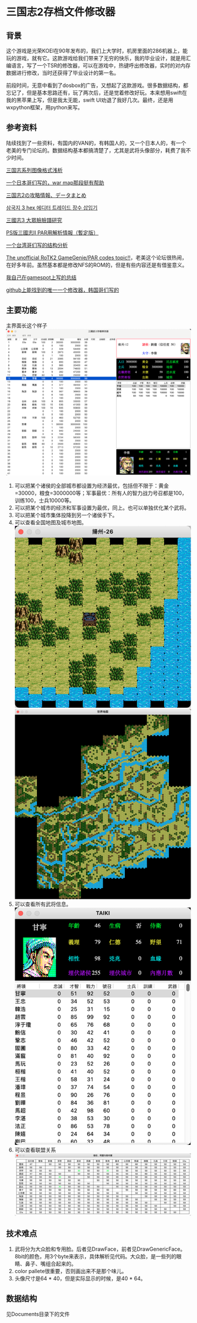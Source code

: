 # 三国志2存档文件修改器

## 背景

这个游戏是光荣KOEI在90年发布的，我们上大学时，机房里面的286机器上，能玩的游戏，就有它。这款游戏给我们带来了无穷的快乐，我的毕业设计，就是用汇编语言，写了一个TSR的修改器，可以在游戏中，热键呼出修改器，实时的对内存数据进行修改，当时还获得了毕业设计的第一名。

前段时间，无意中看到了dosbox的广告，又想起了这款游戏。很多数据结构，都忘记了，但是基本思路还有，玩了两次后，还是觉着修改好玩。本来想用swift在我的黑苹果上写，但是我太无能，swift UI劝退了我好几次。最终，还是用wxpython框架，用python来写。

## 参考资料

陆续找到了一些资料，有国内的VAN的，有韩国人的，又一个日本人的，有一个老美的专门论坛的。数据结构基本都搞清楚了，尤其是武将头像部分，耗费了我不少时间。

[三国志系列图像格式浅析](http://xycq.online/forum/redirect.php?tid=34607&goto=lastpost&highlight=)

[一个日本哥们写的，war map那段挺有帮助](https://geolog.mydns.jp/www.geocities.jp/aiharatomoya/san2/san2.htm)

[三国志2の攻略情報、データまとめ](https://cheatcodes.web.fc2.com/sangoku/san2/)

[삼국지 3 hex 에디터 트레이드 장수 삽입기](https://m.blog.naver.com/mokomoji/130096328361)

[三國志3 大眾臉臉譜研究](https://www.pttweb.cc/bbs/Koei/M.1359746890.A.910)

[PS版三國志II PAR用解析情報（暫定版）](https://geolog.mydns.jp/www.geocities.jp/aiharatomoya/san2/san2par.htm)

[一个台湾哥们写的结构分析](https://reganlu007.github.io/san2/)

[The unofficial RoTK2 GameGenie/PAR codes topic!!](https://gamefaqs.gamespot.com/boards/956391-romance-of-the-three-kingdoms-ii/70015768)，老美这个论坛很热闹，在好多年前。虽然基本都是修改NFS的ROM的，但是有些内容还是有借鉴意义。

[我自己在gamespot上写的总结](https://gamefaqs.gamespot.com/boards/956391-romance-of-the-three-kingdoms-ii/80060815)

[github上能找到的唯一一个修改器，韩国哥们写的](https://github.com/brokenpc00/RoTK2_Editor_React)

## 主要功能
主界面长这个样子
![主界面](https://github.com/JuQiang/RoTK2Editor_Python/blob/master/Demo/%E4%B8%BB%E7%95%8C%E9%9D%A2.png)

1. 可以把某个诸侯的全部城市都设置为经济最优，包括但不限于：黄金=30000，粮食=3000000等；军事最优：所有人的智力战力号召都是100，训练100，士兵10000等。
2. 可以把某个城市的经济和军事设置为最优，同上。也可以单独优化某个武将。
3. 可以把某个城市集体投降到另一个诸侯手下。
4. 可以查看全国地图及城市地图。
![郡地图](https://github.com/JuQiang/RoTK2Editor_Python/blob/master/Demo/%E6%9F%A5%E7%9C%8B%E9%83%A1%E5%9C%B0%E5%9B%BE.png)
![全国地图](https://github.com/JuQiang/RoTK2Editor_Python/blob/master/Demo/%E4%B8%96%E7%95%8C%E5%9C%B0%E5%9B%BE.png)
5. 可以查看所有武将信息。
![](https://github.com/JuQiang/RoTK2Editor_Python/blob/master/Demo/%E9%BB%98%E8%AE%A4%E6%AD%A6%E5%B0%86%E4%BF%A1%E6%81%AF.png)
6. 可以查看联盟关系
![联盟关系](https://github.com/JuQiang/RoTK2Editor_Python/blob/master/Demo/%E8%81%94%E7%9B%9F%E5%85%B3%E7%B3%BB.png)


## 技术难点
1. 武将分为大众脸和专用脸。后者见DrawFace，前者见DrawGenericFace。8bit的颜色，用3个byte来表示，具体解析见代码。大众脸，是一些列的眼睛、鼻子、嘴组合起来的。
2. color pallete很重要，否则画出来不是那个味儿。
3. 头像尺寸是64 * 40，但是实际显示的时候，是40 * 64。

## 数据结构
见Documents目录下的文件
